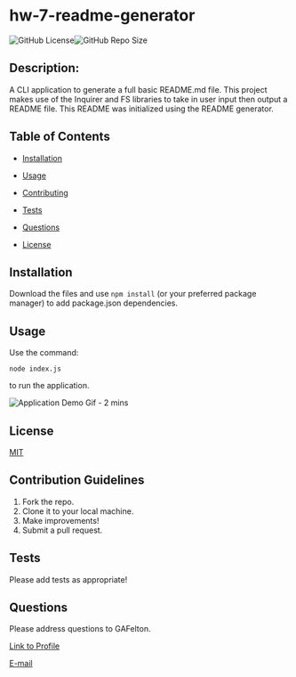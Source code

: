 # hw-7-readme-generator

  ![GitHub License](https://img.shields.io/github/license/GAFelton/hw-7-readme-generator)![GitHub Repo Size](https://img.shields.io/github/repo-size/GAFelton/hw-7-readme-generator)

  ## Description:

  A CLI application to generate a full basic README.md file. This project makes use of the Inquirer and FS libraries to take in user input then output a README file. This README was initialized using the README generator.

  

  ## Table of Contents

 * [Installation](#Installation)

 * [Usage](#Usage)

 * [Contributing](#Contributing)

 * [Tests](#Tests)

 * [Questions](#Questions)

 * [License](#License)

  

  ## Installation

Download the files and use `npm install` (or your preferred package manager) to add package.json dependencies.



  ## Usage

  

  Use the command:

 ```
 node index.js
 ```

  to run the application.

![Application Demo Gif - 2 mins](.\assets\node-readme-generator-demo-gif.gif)



  ## License

  [MIT](https://choosealicense.com/licenses/mit/)



  ## Contribution Guidelines

  1) Fork the repo. 
  2) Clone it to your local machine. 
  3) Make improvements! 
  4) Submit a pull request.

  

  ## Tests

  Please add tests as appropriate!

  

  ## Questions

  Please address questions to GAFelton.

  [Link to Profile](https://github.com/GAFelton)

  [E-mail](64555318+GAFelton@users.noreply.github.com)

  
